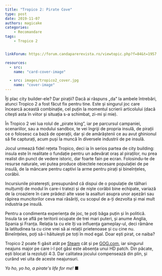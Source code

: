 ```yaml
---
title: "Tropico 2: Pirate Cove"
type: post
date: 2019-11-07
authors: magicake
categories:
    - Recomandare
tags:
    - Tropico 2


linkForum: https://forum.candaparerevista.ro/viewtopic.php?f=84&t=1957

resources:
  - src: 
    name: "card-cover-image"

  - src: images/tropico2_cover.jpg
    name: "cover-image"
---
```


Îți plac city builder-ele? Dar pirații? Dacă ai răspuns „da” la ambele întrebări, atunci Tropico 2 a fost făcut fix pentru tine. Este și singurul joc care încearcă această combinație, cel puțin la momentul scrierii articolului (dacă citești asta în viitor și situația s-a schimbat, zi-mi și mie).

În Tropico 2 vei lua rolul de „pirate king”, iar pe parcursul campaniei, scenariilor, sau a modului sandbox, te vei îngriji de propria insulă, de pirații ce o folosesc ca bază de operații, dar și de amărăștenii ce au avut ghinionul să fie capturați, acum puși la muncă în diversele industrii de pe insulă.

Jocul urmează fidel rețeta Tropico, deci ia în serios partea de city building: insula este în realitate o fundație pentru un adevărat oraș al piraților, nu prea realist din punct de vedere istoric, dar foarte fain pe ecran. Folosindu-te de resurse naturale, vei putea produce obiectele necesare populației de pe insulă, de la mâncare pentru captivi la arme pentru pirați și bineînțeles, corăbii.

Incursiunile piraterești, presupunând că dispui de o populație de tâlhari mulțumiți de modul în care-i tratezi și de niște corăbii bine echipate, variază de la croaziere în care prădezi alte vase la asalturi asupra unor așezări sau răpirea muncitorilor ceva mai răsăriți, cu scopul de a-ți dezvolta și mai mult industria pe insulă.

Pentru a condimenta experiența de joc, te poți băga puțin și în politică. Insula ta se află pe teritorii ocupate de trei mari puteri, și anume Anglia, Spania și Franța. Relația ta cu ele îți va influența gameplay-ul, deci rămâne la latitudinea ta cu cine vrei să ai relații prietenoase și cu cine nu. Bineînțeles, poți să-i hăituiești pe toți în mod egal. Doar ești pirat, ce naiba?

Tropico 2 poate fi găsit atât pe [Steam](https://store.steampowered.com/app/33520/Tropico_Reloaded/) cât și pe [GOG.com](https://www.gog.com/game/tropico_reloaded), iar singurul neajuns major pe care i-l pot găsi este absența unui HD patch. Din păcate, ești blocat la rezoluții 4:3. Dar calitatea jocului compensează din plin, și curând vei uita de aceste neajunsuri.

*Yo ho, yo ho, a pirate's life for me!* ■
